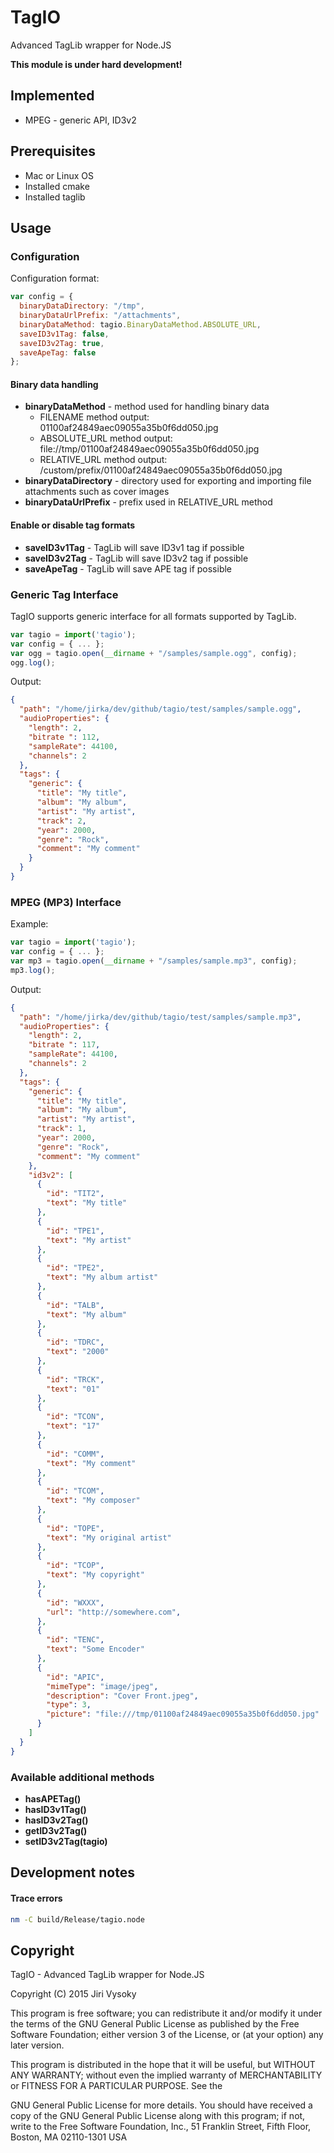 # TagIO

Advanced TagLib wrapper for Node.JS

**This module is under hard development!**

## Implemented

* MPEG - generic API, ID3v2


## Prerequisites

* Mac or Linux OS
* Installed cmake
* Installed taglib

## Usage

### Configuration

Configuration format:

```javascript
var config = {
  binaryDataDirectory: "/tmp",
  binaryDataUrlPrefix: "/attachments",
  binaryDataMethod: tagio.BinaryDataMethod.ABSOLUTE_URL,
  saveID3v1Tag: false,
  saveID3v2Tag: true,
  saveApeTag: false
};
```

#### Binary data handling

* **binaryDataMethod** - method used for handling binary data
  * FILENAME method output: 01100af24849aec09055a35b0f6dd050.jpg
  * ABSOLUTE_URL method output: file://tmp/01100af24849aec09055a35b0f6dd050.jpg
  * RELATIVE_URL method output: /custom/prefix/01100af24849aec09055a35b0f6dd050.jpg
* **binaryDataDirectory** - directory used for exporting and importing file attachments such as cover images
* **binaryDataUrlPrefix** - prefix used in RELATIVE_URL method


#### Enable or disable tag formats

* **saveID3v1Tag** - TagLib will save ID3v1 tag if possible
* **saveID3v2Tag** - TagLib will save ID3v2 tag if possible
* **saveApeTag** - TagLib will save APE tag if possible

### Generic Tag Interface

TagIO supports generic interface for all formats supported by TagLib.

```javascript
var tagio = import('tagio');
var config = { ... };
var ogg = tagio.open(__dirname + "/samples/sample.ogg", config);
ogg.log();
```
Output:

```json
{
  "path": "/home/jirka/dev/github/tagio/test/samples/sample.ogg",
  "audioProperties": {
    "length": 2,
    "bitrate ": 112,
    "sampleRate": 44100,
    "channels": 2
  },
  "tags": {
    "generic": {
      "title": "My title",
      "album": "My album",
      "artist": "My artist",
      "track": 2,
      "year": 2000,
      "genre": "Rock",
      "comment": "My comment"
    }
  }
}
```

### MPEG (MP3) Interface

Example:

```javascript
var tagio = import('tagio');
var config = { ... };
var mp3 = tagio.open(__dirname + "/samples/sample.mp3", config);
mp3.log();
```
Output:

```json
{
  "path": "/home/jirka/dev/github/tagio/test/samples/sample.mp3",
  "audioProperties": {
    "length": 2,
    "bitrate ": 117,
    "sampleRate": 44100,
    "channels": 2
  },
  "tags": {
    "generic": {
      "title": "My title",
      "album": "My album",
      "artist": "My artist",
      "track": 1,
      "year": 2000,
      "genre": "Rock",
      "comment": "My comment"
    },
    "id3v2": [
      {
        "id": "TIT2",
        "text": "My title"
      },
      {
        "id": "TPE1",
        "text": "My artist"
      },
      {
        "id": "TPE2",
        "text": "My album artist"
      },
      {
        "id": "TALB",
        "text": "My album"
      },
      {
        "id": "TDRC",
        "text": "2000"
      },
      {
        "id": "TRCK",
        "text": "01"
      },
      {
        "id": "TCON",
        "text": "17"
      },
      {
        "id": "COMM",
        "text": "My comment"
      },
      {
        "id": "TCOM",
        "text": "My composer"
      },
      {
        "id": "TOPE",
        "text": "My original artist"
      },
      {
        "id": "TCOP",
        "text": "My copyright"
      },
      {
        "id": "WXXX",
        "url": "http://somewhere.com",
      },
      {
        "id": "TENC",
        "text": "Some Encoder"
      },
      {
        "id": "APIC",
        "mimeType": "image/jpeg",
        "description": "Cover Front.jpeg",
        "type": 3,
        "picture": "file:///tmp/01100af24849aec09055a35b0f6dd050.jpg"
      }
    ]
  }
}
```
### Available additional methods

* **hasAPETag()**
* **hasID3v1Tag()**
* **hasID3v2Tag()**
* **getID3v2Tag()**
* **setID3v2Tag(tagio)**

## Development notes

#### Trace errors

```bash
nm -C build/Release/tagio.node
```
## Copyright

TagIO - Advanced TagLib wrapper for Node.JS

Copyright (C) 2015  Jiri Vysoky

This program is free software; you can redistribute it and/or modify
it under the terms of the GNU General Public License as published by
the Free Software Foundation; either version 3 of the License, or
(at your option) any later version.

This program is distributed in the hope that it will be useful,
but WITHOUT ANY WARRANTY; without even the implied warranty of
MERCHANTABILITY or FITNESS FOR A PARTICULAR PURPOSE.  See the

GNU General Public License for more details.
You should have received a copy of the GNU General Public License
along with this program; if not, write to the Free Software Foundation,
Inc., 51 Franklin Street, Fifth Floor, Boston, MA 02110-1301  USA
